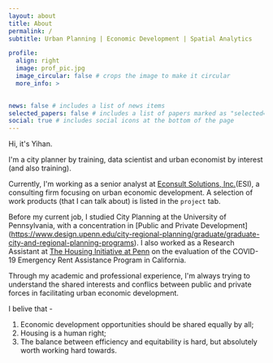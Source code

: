 ```yaml
---
layout: about
title: About
permalink: /
subtitle: Urban Planning | Economic Development | Spatial Analytics

profile:
  align: right
  image: prof_pic.jpg
  image_circular: false # crops the image to make it circular
  more_info: >
    

news: false # includes a list of news items
selected_papers: false # includes a list of papers marked as "selected={true}"
social: true # includes social icons at the bottom of the page
---
```


Hi, it's Yihan.

I'm a city planner by training, data scientist and urban economist by interest (and also training). 

Currently, I'm working as a senior analyst at [Econsult Solutions, Inc.](https://econsultsolutions.com/)(ESI), a consulting firm focusing on urban economic development. A selection of work products (that I can talk about) is listed in the `project` tab. 

Before my current job, I studied City Planning at the University of Pennsylvania, with a concentration in [Public and Private Development] (https://www.design.upenn.edu/city-regional-planning/graduate/graduate-city-and-regional-planning-programs). I also worked as a Research Assistant at [The Housing Initiative at Penn](https://www.housinginitiative.org/) on the evaluation of the COVID-19 Emergency Rent Assistance Program in California. 

Through my academic and professional experience, I'm always trying to understand the shared interests and conflics between public and private forces in facilitating urban economic development. 

I belive that - 
1. Economic development opportunities should be shared equally by all;
2. Housing is a human right;
3. The balance between efficiency and equitability is hard, but absolutely worth working hard towards.


